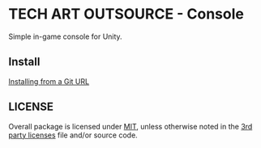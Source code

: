 # TECH ART OUTSOURCE - Console

Simple in-game console for Unity.

## Install

[Installing from a Git URL](https://docs.unity3d.com/Manual/upm-ui-giturl.html)

## LICENSE

Overall package is licensed under [MIT](/LICENSE.md), unless otherwise noted in the [3rd party licenses](/THIRD%20PARTY%20NOTICES.md) file and/or source code.